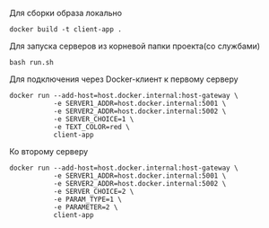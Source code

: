Для сборки образа локально
```
docker build -t client-app .
```

Для запуска серверов из корневой папки проекта(со службами)
```
bash run.sh
```

Для подключения через Docker-клиент к первому серверу
```
docker run --add-host=host.docker.internal:host-gateway \
           -e SERVER1_ADDR=host.docker.internal:5001 \
           -e SERVER2_ADDR=host.docker.internal:5002 \
           -e SERVER_CHOICE=1 \
           -e TEXT_COLOR=red \
           client-app
```

Ко второму серверу
```
docker run --add-host=host.docker.internal:host-gateway \
           -e SERVER1_ADDR=host.docker.internal:5001 \
           -e SERVER2_ADDR=host.docker.internal:5002 \
           -e SERVER_CHOICE=2 \
           -e PARAM_TYPE=1 \
           -e PARAMETER=2 \
           client-app
```
